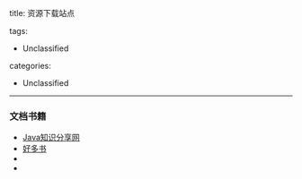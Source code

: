 title: 资源下载站点

tags:
  - Unclassified

categories:
  - Unclassified

---
### 文档书籍
- [Java知识分享网](http://www.java1234.com/)
- [好多书](http://booksk.com/)
- []()
- []()
